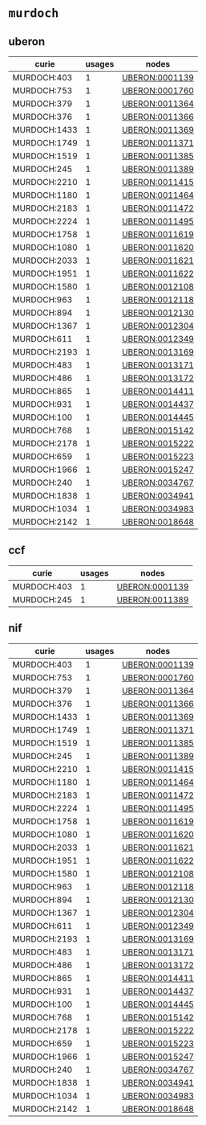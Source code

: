 # `murdoch`

## uberon

| curie        |   usages | nodes                                                           |
|--------------|----------|-----------------------------------------------------------------|
| MURDOCH:403  |        1 | [UBERON:0001139](http://purl.obolibrary.org/obo/UBERON_0001139) |
| MURDOCH:753  |        1 | [UBERON:0001760](http://purl.obolibrary.org/obo/UBERON_0001760) |
| MURDOCH:379  |        1 | [UBERON:0011364](http://purl.obolibrary.org/obo/UBERON_0011364) |
| MURDOCH:376  |        1 | [UBERON:0011366](http://purl.obolibrary.org/obo/UBERON_0011366) |
| MURDOCH:1433 |        1 | [UBERON:0011369](http://purl.obolibrary.org/obo/UBERON_0011369) |
| MURDOCH:1749 |        1 | [UBERON:0011371](http://purl.obolibrary.org/obo/UBERON_0011371) |
| MURDOCH:1519 |        1 | [UBERON:0011385](http://purl.obolibrary.org/obo/UBERON_0011385) |
| MURDOCH:245  |        1 | [UBERON:0011389](http://purl.obolibrary.org/obo/UBERON_0011389) |
| MURDOCH:2210 |        1 | [UBERON:0011415](http://purl.obolibrary.org/obo/UBERON_0011415) |
| MURDOCH:1180 |        1 | [UBERON:0011464](http://purl.obolibrary.org/obo/UBERON_0011464) |
| MURDOCH:2183 |        1 | [UBERON:0011472](http://purl.obolibrary.org/obo/UBERON_0011472) |
| MURDOCH:2224 |        1 | [UBERON:0011495](http://purl.obolibrary.org/obo/UBERON_0011495) |
| MURDOCH:1758 |        1 | [UBERON:0011619](http://purl.obolibrary.org/obo/UBERON_0011619) |
| MURDOCH:1080 |        1 | [UBERON:0011620](http://purl.obolibrary.org/obo/UBERON_0011620) |
| MURDOCH:2033 |        1 | [UBERON:0011621](http://purl.obolibrary.org/obo/UBERON_0011621) |
| MURDOCH:1951 |        1 | [UBERON:0011622](http://purl.obolibrary.org/obo/UBERON_0011622) |
| MURDOCH:1580 |        1 | [UBERON:0012108](http://purl.obolibrary.org/obo/UBERON_0012108) |
| MURDOCH:963  |        1 | [UBERON:0012118](http://purl.obolibrary.org/obo/UBERON_0012118) |
| MURDOCH:894  |        1 | [UBERON:0012130](http://purl.obolibrary.org/obo/UBERON_0012130) |
| MURDOCH:1367 |        1 | [UBERON:0012304](http://purl.obolibrary.org/obo/UBERON_0012304) |
| MURDOCH:611  |        1 | [UBERON:0012349](http://purl.obolibrary.org/obo/UBERON_0012349) |
| MURDOCH:2193 |        1 | [UBERON:0013169](http://purl.obolibrary.org/obo/UBERON_0013169) |
| MURDOCH:483  |        1 | [UBERON:0013171](http://purl.obolibrary.org/obo/UBERON_0013171) |
| MURDOCH:486  |        1 | [UBERON:0013172](http://purl.obolibrary.org/obo/UBERON_0013172) |
| MURDOCH:865  |        1 | [UBERON:0014411](http://purl.obolibrary.org/obo/UBERON_0014411) |
| MURDOCH:931  |        1 | [UBERON:0014437](http://purl.obolibrary.org/obo/UBERON_0014437) |
| MURDOCH:100  |        1 | [UBERON:0014445](http://purl.obolibrary.org/obo/UBERON_0014445) |
| MURDOCH:768  |        1 | [UBERON:0015142](http://purl.obolibrary.org/obo/UBERON_0015142) |
| MURDOCH:2178 |        1 | [UBERON:0015222](http://purl.obolibrary.org/obo/UBERON_0015222) |
| MURDOCH:659  |        1 | [UBERON:0015223](http://purl.obolibrary.org/obo/UBERON_0015223) |
| MURDOCH:1966 |        1 | [UBERON:0015247](http://purl.obolibrary.org/obo/UBERON_0015247) |
| MURDOCH:240  |        1 | [UBERON:0034767](http://purl.obolibrary.org/obo/UBERON_0034767) |
| MURDOCH:1838 |        1 | [UBERON:0034941](http://purl.obolibrary.org/obo/UBERON_0034941) |
| MURDOCH:1034 |        1 | [UBERON:0034983](http://purl.obolibrary.org/obo/UBERON_0034983) |
| MURDOCH:2142 |        1 | [UBERON:0018648](http://purl.obolibrary.org/obo/UBERON_0018648) |

## ccf

| curie       |   usages | nodes                                                           |
|-------------|----------|-----------------------------------------------------------------|
| MURDOCH:403 |        1 | [UBERON:0001139](http://purl.obolibrary.org/obo/UBERON_0001139) |
| MURDOCH:245 |        1 | [UBERON:0011389](http://purl.obolibrary.org/obo/UBERON_0011389) |

## nif

| curie        |   usages | nodes                                                           |
|--------------|----------|-----------------------------------------------------------------|
| MURDOCH:403  |        1 | [UBERON:0001139](http://purl.obolibrary.org/obo/UBERON_0001139) |
| MURDOCH:753  |        1 | [UBERON:0001760](http://purl.obolibrary.org/obo/UBERON_0001760) |
| MURDOCH:379  |        1 | [UBERON:0011364](http://purl.obolibrary.org/obo/UBERON_0011364) |
| MURDOCH:376  |        1 | [UBERON:0011366](http://purl.obolibrary.org/obo/UBERON_0011366) |
| MURDOCH:1433 |        1 | [UBERON:0011369](http://purl.obolibrary.org/obo/UBERON_0011369) |
| MURDOCH:1749 |        1 | [UBERON:0011371](http://purl.obolibrary.org/obo/UBERON_0011371) |
| MURDOCH:1519 |        1 | [UBERON:0011385](http://purl.obolibrary.org/obo/UBERON_0011385) |
| MURDOCH:245  |        1 | [UBERON:0011389](http://purl.obolibrary.org/obo/UBERON_0011389) |
| MURDOCH:2210 |        1 | [UBERON:0011415](http://purl.obolibrary.org/obo/UBERON_0011415) |
| MURDOCH:1180 |        1 | [UBERON:0011464](http://purl.obolibrary.org/obo/UBERON_0011464) |
| MURDOCH:2183 |        1 | [UBERON:0011472](http://purl.obolibrary.org/obo/UBERON_0011472) |
| MURDOCH:2224 |        1 | [UBERON:0011495](http://purl.obolibrary.org/obo/UBERON_0011495) |
| MURDOCH:1758 |        1 | [UBERON:0011619](http://purl.obolibrary.org/obo/UBERON_0011619) |
| MURDOCH:1080 |        1 | [UBERON:0011620](http://purl.obolibrary.org/obo/UBERON_0011620) |
| MURDOCH:2033 |        1 | [UBERON:0011621](http://purl.obolibrary.org/obo/UBERON_0011621) |
| MURDOCH:1951 |        1 | [UBERON:0011622](http://purl.obolibrary.org/obo/UBERON_0011622) |
| MURDOCH:1580 |        1 | [UBERON:0012108](http://purl.obolibrary.org/obo/UBERON_0012108) |
| MURDOCH:963  |        1 | [UBERON:0012118](http://purl.obolibrary.org/obo/UBERON_0012118) |
| MURDOCH:894  |        1 | [UBERON:0012130](http://purl.obolibrary.org/obo/UBERON_0012130) |
| MURDOCH:1367 |        1 | [UBERON:0012304](http://purl.obolibrary.org/obo/UBERON_0012304) |
| MURDOCH:611  |        1 | [UBERON:0012349](http://purl.obolibrary.org/obo/UBERON_0012349) |
| MURDOCH:2193 |        1 | [UBERON:0013169](http://purl.obolibrary.org/obo/UBERON_0013169) |
| MURDOCH:483  |        1 | [UBERON:0013171](http://purl.obolibrary.org/obo/UBERON_0013171) |
| MURDOCH:486  |        1 | [UBERON:0013172](http://purl.obolibrary.org/obo/UBERON_0013172) |
| MURDOCH:865  |        1 | [UBERON:0014411](http://purl.obolibrary.org/obo/UBERON_0014411) |
| MURDOCH:931  |        1 | [UBERON:0014437](http://purl.obolibrary.org/obo/UBERON_0014437) |
| MURDOCH:100  |        1 | [UBERON:0014445](http://purl.obolibrary.org/obo/UBERON_0014445) |
| MURDOCH:768  |        1 | [UBERON:0015142](http://purl.obolibrary.org/obo/UBERON_0015142) |
| MURDOCH:2178 |        1 | [UBERON:0015222](http://purl.obolibrary.org/obo/UBERON_0015222) |
| MURDOCH:659  |        1 | [UBERON:0015223](http://purl.obolibrary.org/obo/UBERON_0015223) |
| MURDOCH:1966 |        1 | [UBERON:0015247](http://purl.obolibrary.org/obo/UBERON_0015247) |
| MURDOCH:240  |        1 | [UBERON:0034767](http://purl.obolibrary.org/obo/UBERON_0034767) |
| MURDOCH:1838 |        1 | [UBERON:0034941](http://purl.obolibrary.org/obo/UBERON_0034941) |
| MURDOCH:1034 |        1 | [UBERON:0034983](http://purl.obolibrary.org/obo/UBERON_0034983) |
| MURDOCH:2142 |        1 | [UBERON:0018648](http://purl.obolibrary.org/obo/UBERON_0018648) |

